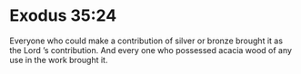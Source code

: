 # Exodus 35:24

Everyone who could make a contribution of silver or bronze brought it as the Lord ’s contribution. And every one who possessed acacia wood of any use in the work brought it.
